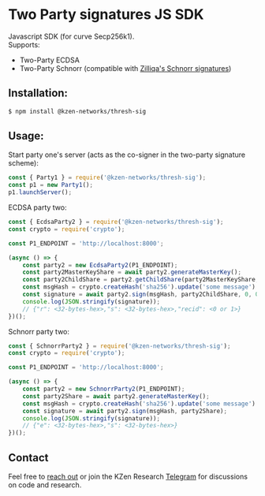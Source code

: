 Two Party signatures JS SDK 
=====================================
Javascript SDK (for curve Secp256k1).<br>
Supports:
* Two-Party ECDSA
* Two-Party Schnorr (compatible with [Zilliqa's Schnorr signatures](https://github.com/Zilliqa/Zilliqa-JavaScript-Library/tree/dev/packages/zilliqa-js-crypto))

## Installation:
```bash
$ npm install @kzen-networks/thresh-sig
```
## Usage:

Start party one's server 
(acts as the co-signer in the two-party signature scheme):
```js
const { Party1 } = require('@kzen-networks/thresh-sig');
const p1 = new Party1();
p1.launchServer();
```
ECDSA party two:
```js
const { EcdsaParty2 } = require('@kzen-networks/thresh-sig');
const crypto = require('crypto');

const P1_ENDPOINT = 'http://localhost:8000';

(async () => {
    const party2 = new EcdsaParty2(P1_ENDPOINT);
    const party2MasterKeyShare = await party2.generateMasterKey();
    const party2ChildShare = party2.getChildShare(party2MasterKeyShare, 0, 0);
    const msgHash = crypto.createHash('sha256').update('some message').digest();
    const signature = await party2.sign(msgHash, party2ChildShare, 0, 0);
    console.log(JSON.stringify(signature));
    // {"r": <32-bytes-hex>,"s": <32-bytes-hex>,"recid": <0 or 1>}
})();
```

Schnorr party two:
```js
const { SchnorrParty2 } = require('@kzen-networks/thresh-sig');
const crypto = require('crypto');

const P1_ENDPOINT = 'http://localhost:8000';

(async () => {
    const party2 = new SchnorrParty2(P1_ENDPOINT);
    const party2Share = await party2.generateMasterKey();
    const msgHash = crypto.createHash('sha256').update('some message').digest();
    const signature = await party2.sign(msgHash, party2Share);
    console.log(JSON.stringify(signature));
    // {"e": <32-bytes-hex>,"s": <32-bytes-hex>}
})();
```

## Contact
Feel free to [reach out](mailto:github@kzencorp.com) or join the KZen Research [Telegram]( https://t.me/kzen_research) for discussions on code and research.
